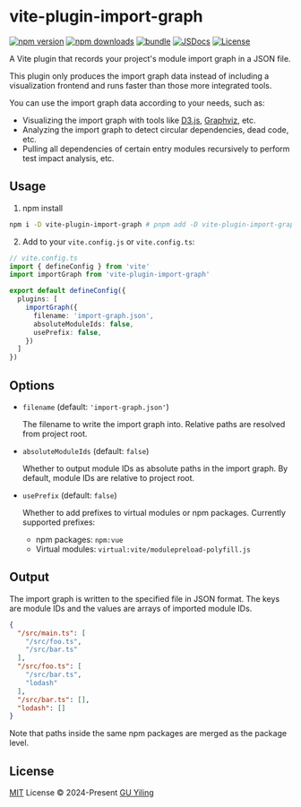 # vite-plugin-import-graph

[![npm version][npm-version-src]][npm-version-href]
[![npm downloads][npm-downloads-src]][npm-downloads-href]
[![bundle][bundle-src]][bundle-href]
[![JSDocs][jsdocs-src]][jsdocs-href]
[![License][license-src]][license-href]

A Vite plugin that records your project's module import graph in a JSON file.

This plugin only produces the import graph data instead of including a visualization frontend and runs faster than those more integrated tools.

You can use the import graph data according to your needs, such as:

- Visualizing the import graph with tools like [D3.js](https://d3js.org/), [Graphviz](https://graphviz.org/), etc.
- Analyzing the import graph to detect circular dependencies, dead code, etc.
- Pulling all dependencies of certain entry modules recursively to perform test impact analysis, etc.

## Usage

1. npm install

  ```bash
  npm i -D vite-plugin-import-graph # pnpm add -D vite-plugin-import-graph
  ```

2. Add to your `vite.config.js` or `vite.config.ts`:

  ```ts
  // vite.config.ts
  import { defineConfig } from 'vite'
  import importGraph from 'vite-plugin-import-graph'

  export default defineConfig({
    plugins: [
      importGraph({
        filename: 'import-graph.json',
        absoluteModuleIds: false,
        usePrefix: false,
      })
    ]
  })
  ```

## Options

- `filename` (default: `'import-graph.json'`)

  The filename to write the import graph into. Relative paths are resolved from project root.

- `absoluteModuleIds` (default: `false`)

  Whether to output module IDs as absolute paths in the import graph. By default, module IDs are relative to project root.

- `usePrefix` (default: `false`)

  Whether to add prefixes to virtual modules or npm packages. Currently supported prefixes:

  - npm packages: `npm:vue`
  - Virtual modules: `virtual:vite/modulepreload-polyfill.js`

## Output

The import graph is written to the specified file in JSON format. The keys are module IDs and the values are arrays of imported module IDs.

```json
{
  "/src/main.ts": [
    "/src/foo.ts",
    "/src/bar.ts"
  ],
  "/src/foo.ts": [
    "/src/bar.ts",
    "lodash"
  ],
  "/src/bar.ts": [],
  "lodash": []
}
```

Note that paths inside the same npm packages are merged as the package level.

## License

[MIT](./LICENSE) License © 2024-Present [GU Yiling](https://github.com/Justineo)

<!-- Badges -->

[npm-version-src]: https://img.shields.io/npm/v/vite-plugin-import-graph?style=flat&colorA=080f12&colorB=1fa669
[npm-version-href]: https://npmjs.com/package/vite-plugin-import-graph
[npm-downloads-src]: https://img.shields.io/npm/dm/vite-plugin-import-graph?style=flat&colorA=080f12&colorB=1fa669
[npm-downloads-href]: https://npmjs.com/package/vite-plugin-import-graph
[bundle-src]: https://img.shields.io/bundlephobia/minzip/vite-plugin-import-graph?style=flat&colorA=080f12&colorB=1fa669&label=minzip
[bundle-href]: https://bundlephobia.com/result?p=vite-plugin-import-graph
[license-src]: https://img.shields.io/github/license/Justineo/vite-plugin-import-graph.svg?style=flat&colorA=080f12&colorB=1fa669
[license-href]: https://github.com/Justineo/vite-plugin-import-graph/blob/main/LICENSE
[jsdocs-src]: https://img.shields.io/badge/jsdocs-reference-080f12?style=flat&colorA=080f12&colorB=1fa669
[jsdocs-href]: https://www.jsdocs.io/package/vite-plugin-import-graph
